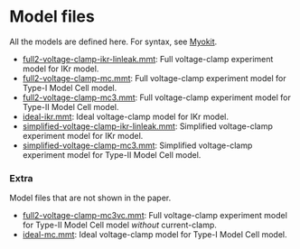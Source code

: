 # Model files

All the models are defined here. For syntax, see [Myokit](http://myokit.org/).

- [full2-voltage-clamp-ikr-linleak.mmt](full2-voltage-clamp-ikr-linleak.mmt): Full voltage-clamp experiment model for IKr model.
- [full2-voltage-clamp-mc.mmt](full2-voltage-clamp-mc.mmt): Full voltage-clamp experiment model for Type-I Model Cell model.
- [full2-voltage-clamp-mc3.mmt](full2-voltage-clamp-mc3.mmt): Full voltage-clamp experiment model for Type-II Model Cell model.
- [ideal-ikr.mmt](ideal-ikr.mmt): Ideal voltage-clamp model for IKr model.
- [simplified-voltage-clamp-ikr-linleak.mmt](simplified-voltage-clamp-ikr-linleak.mmt): Simplified voltage-clamp experiment model for IKr model.
- [simplified-voltage-clamp-mc3.mmt](simplified-voltage-clamp-mc3.mmt): Simplified voltage-clamp experiment model for Type-II Model Cell model. 

### Extra

Model files that are not shown in the paper.

- [full2-voltage-clamp-mc3vc.mmt](full2-voltage-clamp-mc3vc.mmt): Full voltage-clamp experiment model for Type-II Model Cell model _without_ current-clamp.
- [ideal-mc.mmt](ideal-mc.mmt): Ideal voltage-clamp model for Type-I Model Cell model.
